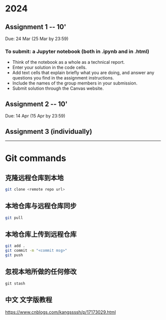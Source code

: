 # 2024

## Assignment 1 -- 10'
Due: 24 Mar (25 Mar by 23:59)	

### To submit: a Jupyter notebook (both in .ipynb and in .html) 

- Think of the notebook as a whole as a technical report.
- Enter your solution in the code cells. 
- Add text cells that explain briefly what you are doing, and answer any questions you find in the assignment instructions. 
- Include the names of the group members in your submission.
- Submit solution through the Canvas website.



## Assignment 2 -- 10'
Due: 14 Apr (15 Apr by 23:59)	



## Assignment 3 (individually)


---


# Git commands


## 克隆远程仓库到本地
```sh
git clone <remote repo url>
```

## 本地仓库与远程仓库同步
```sh
git pull
```

## 本地仓库上传到远程仓库
```sh
git add .
git commit -m "<commit msg>"
git push
```

## 忽视本地所做的任何修改
```shell
git stash
```

## 中文 文字版教程
https://www.cnblogs.com/kangssssh/p/17173029.html